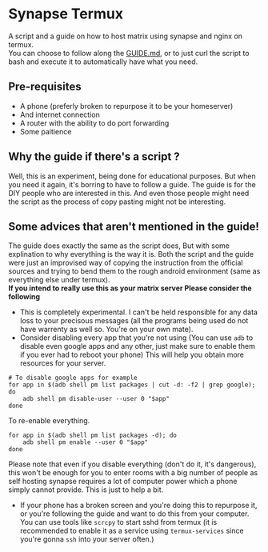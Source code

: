 # Synapse Termux
A script and a guide on how to host matrix using synapse and nginx on termux.  
You can choose to follow along the [GUIDE.md](/GUIDE.md), or to just curl the script to bash and execute it to automatically have what you need.

## Pre-requisites
* A phone (preferly broken to repurpose it to be your homeserver)
* And internet connection
* A router with the ability to do port forwarding
* Some paitience

## Why the guide if there's a script ?
Well, this is an experiment, being done for educational purposes. But when you need it again, it's borring to have to follow a guide. The guide is for the DIY people who are interested in this. And even those people might need the script as the process of copy pasting might not be interesting.

## Some advices that aren't mentioned in the guide!
The guide does exactly the same as the script does, But with some explination to why everything is the way it is. Both the script and the guide were just an improvised way of copying the instruction from the official sources and trying to bend them to the rough android environment (same as everything else under termux).  
**If you intend to really use this as your matrix server Please consider the following**
* This is completely experimental. I can't be held responsible for any data loss to your precisous messages (all the programs being used do not have warrenty as well so. You're on your own mate).
* Consider disabling every app that you're not using (You can use `adb` to disable even google apps and any other, just make sure to enable them if you ever had to reboot your phone) This will help you obtain more resources for your server.
```
# To disable google apps for example
for app in $(adb shell pm list packages | cut -d: -f2 | grep google); do
	adb shell pm disable-user --user 0 "$app"
done
```
To re-enable everything.
```
for app in $(adb shell pm list packages -d); do
	adb shell pm enable --user 0 "$app"
done
```
Please note that even if you disable everything (don't do it, it's dangerous), this won't be enough for you to enter rooms with a big number of people as self hosting synapse requires a lot of computer power which a phone simply cannot provide. This is just to help a bit.
* If your phone has a broken screen and you're doing this to repurpose it, or you're following the guide and want to do this from your computer. You can use tools like `scrcpy` to start sshd from termux (it is recommended to enable it as a service using `termux-services` since you're gonna `ssh` into your server often.)

